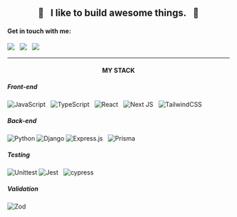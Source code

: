 <h2 align="center">🌾&nbsp;&nbsp;&nbsp;I like to build awesome things.&nbsp;&nbsp;&nbsp;🌾</h2>

#### Get in touch with me: ####
<a href="https://www.linkedin.com/in/artemrasskazimov/"><img src="https://img.shields.io/badge/linkedin-0077b5.svg?style=for-the-badge&logo=linkedin&logoColor=white" /></a>
&nbsp;
<a href="https://t.me/sozhran"><img src="https://img.shields.io/badge/telegram-bfbfbf?&style=for-the-badge&logoColor=black&logo=telegram" /></a>
&nbsp;
<a href="mailto:artem.rasskazimov@gmail.com"><img src="https://img.shields.io/badge/Gmail-d14836?style=for-the-badge&logo=gmail&logoColor=white" /></a>
<hr>

<h4 align="center">MY STACK</h4>

<h5>Front-end</h5>

![JavaScript](https://img.shields.io/badge/JavaScript-F0DB4F.svg?style=for-the-badge&logo=javascript&logoColor=black)
&nbsp;
![TypeScript](https://img.shields.io/badge/typescript-3b0764.svg?style=for-the-badge&logo=typescript&logoColor=white)
&nbsp;
![React](https://img.shields.io/badge/React-%2320232a.svg?style=for-the-badge&logo=react&logoColor=%2361DAFB)
&nbsp;
![Next JS](https://img.shields.io/badge/Next.js-1E40AF?style=for-the-badge&logo=next.js&logoColor=white)
&nbsp;
![TailwindCSS](https://img.shields.io/badge/tailwindcss-0e7490.svg?style=for-the-badge&logo=tailwind-css&logoColor=white)

<h5>Back-end</h5>

![Python](https://img.shields.io/badge/python-3670A0?style=for-the-badge&logo=python&logoColor=ffdd54)
![Django](https://img.shields.io/badge/Django-092E20?style=for-the-badge&logo=django&logoColor=green)
![Express.js](https://img.shields.io/badge/Express-%23404d59.svg?style=for-the-badge&logo=express&logoColor=%2361DAFB)
&nbsp;
![Prisma](https://img.shields.io/badge/Prisma-991b1b?style=for-the-badge&logo=Prisma&logoColor=white)

<h5>Testing</h5>

![Unittest](https://img.shields.io/badge/Unittest-4d0099?style=for-the-badge&logo=python&logoColor=gold)
![Jest](https://img.shields.io/badge/-jest-%23C21325?style=for-the-badge&logo=jest&logoColor=white)
&nbsp;
![cypress](https://img.shields.io/badge/-cypress-%23E5E5E5?style=for-the-badge&logo=cypress&logoColor=058a5e)

<h5>Validation</h5>

![Zod](https://img.shields.io/badge/-zod-%2324524f?style=for-the-badge&logo=zod&logoColor=058a5e)
